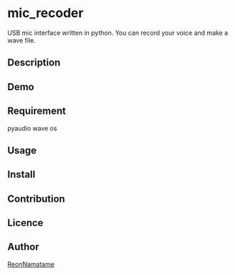 # mic_recoder
USB mic interface written in python.
You can record your voice and make a wave file.

## Description

## Demo

## Requirement
pyaudio
wave
os

## Usage

## Install

## Contribution

## Licence

## Author
[ReonNamatame](https://github.com/ReonNamatame)
